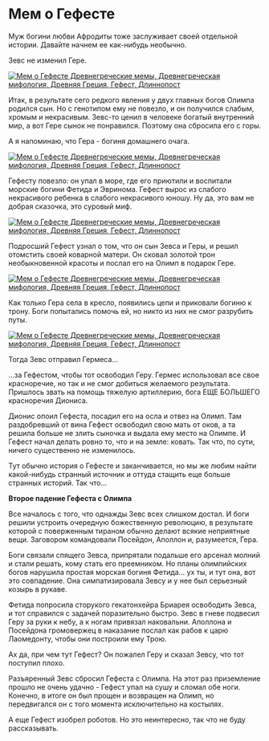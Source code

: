 # Мем о Гефесте

Муж богини любви Афродиты тоже заслуживает своей отдельной истории. Давайте начнем ее как-нибудь необычно.

Зевс не изменил Гере.

[![Мем о Гефесте Древнегреческие мемы, Древнегреческая мифология, Древняя Греция, Гефест, Длиннопост](https://cs9.pikabu.ru/post_img/2017/04/02/5/1491117489127161194.jpg)](https://cs9.pikabu.ru/post_img/2017/04/02/5/1491117489127161194.jpg)

Итак, в результате сего редкого явления у двух главных богов Олимпа родился сын. Но с генотипом ему не повезло, и он получился слабым, хромым и некрасивым. Зевс-то ценил в человеке богатый внутренний мир, а вот Гере сынок не понравился. Поэтому она сбросила его с горы.

А я напоминаю, что Гера - богиня домашнего очага.

[![Мем о Гефесте Древнегреческие мемы, Древнегреческая мифология, Древняя Греция, Гефест, Длиннопост](https://cs9.pikabu.ru/post_img/2017/04/02/5/1491117519168832497.jpg)](https://cs9.pikabu.ru/post_img/big/2017/04/02/5/1491117519168832497.jpg)

Гефесту повезло: он упал в море, где его приютили и воспитали морские богини Фетида и Эвринома. Гефест вырос из слабого некрасивого ребенка в слабого некрасивого юношу. Ну да, это вам не добрая сказочка, это суровый миф.

[![Мем о Гефесте Древнегреческие мемы, Древнегреческая мифология, Древняя Греция, Гефест, Длиннопост](https://cs8.pikabu.ru/post_img/big/2017/04/02/5/1491117554149653714.jpg)](https://cs8.pikabu.ru/post_img/big/2017/04/02/5/1491117554149653714.jpg)

Подросший Гефест узнал о том, что он сын Зевса и Геры, и решил отомстить своей коварной матери. Он сковал золотой трон необыкновенной красоты и послал его на Олимп в подарок Гере.

[![Мем о Гефесте Древнегреческие мемы, Древнегреческая мифология, Древняя Греция, Гефест, Длиннопост](https://cs8.pikabu.ru/post_img/big/2017/04/02/5/1491117579114261386.jpg)](https://cs8.pikabu.ru/post_img/big/2017/04/02/5/1491117579114261386.jpg)

Как только Гера села в кресло, появились цепи и приковали богиню к трону. Боги попытались помочь ей, но никто из них не смог разрубить путы.

[![Мем о Гефесте Древнегреческие мемы, Древнегреческая мифология, Древняя Греция, Гефест, Длиннопост](https://cs9.pikabu.ru/post_img/2017/04/02/5/1491117602132471401.jpg)](https://cs9.pikabu.ru/post_img/2017/04/02/5/1491117602132471401.jpg)

Тогда Зевс отправил Гермеса…

[](https://cs8.pikabu.ru/post_img/2017/04/02/5/1491117613166191781.jpg)

...за Гефестом, чтобы тот освободил Геру. Гермес использовал все свое красноречие, но так и не смог добиться желаемого результата. Пришлось звать на помощь тяжелую артиллерию, бога ЕЩЕ БОЛЬШЕГО красноречия Диониса.

Дионис опоил Гефеста, посадил его на осла и отвез на Олимп. Там раздобревший от вина Гефест освободил свою мать от оков, а та решила больше не злить сыночка и выдала ему место на Олимпе. И Гефест начал делать ровно то, что и на земле: ковать. Так что, по сути, ничего существенно не изменилось.

Тут обычно история о Гефесте и заканчивается, но мы же любим найти какой-нибудь странный источник и оттуда стащить еще больше странных историй. Так что…

**Второе падение Гефеста с Олимпа**

[](https://cs8.pikabu.ru/post_img/big/2017/04/02/5/1491117761180876687.jpg)

Все началось с того, что однажды Зевс всех слишком достал. И боги решили устроить очередную божественную революцию, в результате которой с поверженным тираном обычно делают всякие неприятные вещи. Заговором командовали Посейдон, Аполлон и, разумеется, Гера.

Боги связали спящего Зевса, припрятали подальше его арсенал молний и стали решать, кому стать его преемником. Но планы олимпийских богов нарушила простая морская богиня Фетида… ух ты, и тут она, вот это совпадение. Она симпатизировала Зевсу и у нее был серьезный козырь в рукаве.

[](https://cs8.pikabu.ru/post_img/big/2017/04/02/5/149111803916929499.jpg)

Фетида попросила сторукого гекатонхейра Бриарея освободить Зевса, и тот справился с задачей поразительно быстро. Зевс в гневе подвесил Геру за руки к небу, а к ногам привязал наковальни. Аполлона и Посейдона громовержец в наказание послал как рабов к царю Лаомедонту, чтобы они построили ему Трою.

Ах да, при чем тут Гефест? Он пожалел Геру и сказал Зевсу, что тот поступил плохо.

[](https://cs8.pikabu.ru/post_img/2017/04/02/5/1491118076196870560.jpg)

Разъяренный Зевс сбросил Гефеста с Олимпа. На этот раз приземление прошло не очень удачно - Гефест упал на сушу и сломал обе ноги. Конечно, в итоге он был прощен и возвращен на Олимп, но передвигался он с того момента исключительно на костылях.

[](https://cs8.pikabu.ru/post_img/big/2017/04/02/5/1491118111121394793.jpg)

А еще Гефест изобрел роботов. Но это неинтересно, так что не буду рассказывать.
